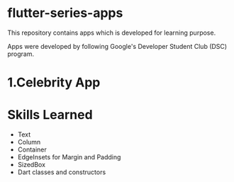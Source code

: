 # flutter-series-apps

This repository contains apps which is developed for learning purpose.

Apps were developed by following Google's Developer Student Club (DSC) program.

# 1.Celebrity App 
  
# Skills Learned
  <ul>
    <li>Text </li>
    <li>Column </li>
    <li>Container </li>
    <li>EdgeInsets for Margin and Padding </li>
    <li>SizedBox </li>
    <li>Dart classes and constructors </li>
  </ul>
  




